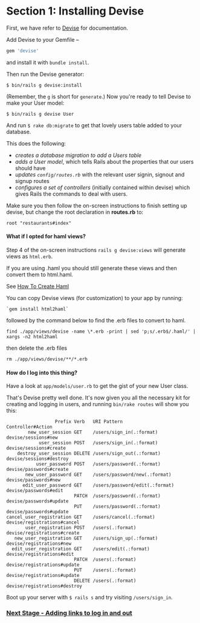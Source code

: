 # Section 1: Installing Devise

First, we have refer to [Devise](https://github.com/plataformatec/devise) for documentation.

Add Devise to your Gemfile –

```ruby
gem 'devise'
```

and install it with `bundle install`.

Then run the Devise generator:

`$ bin/rails g devise:install`

(Remember, the `g` is short for `generate`.) Now you're ready to tell Devise to make your User model:

`$ bin/rails g devise User`

And run `$ rake db:migrate` to get that lovely users table added to your database.

This does the following:

* *creates a database migration to add a Users table*
* *adds a User model*, which tells Rails about the properties that our users should have
* *updates `config/routes.rb`* with the relevant user signin, signout and signup routes
* *configures a set of controllers* (initially contained within devise) which gives Rails the commands to deal with users.

Make sure you then follow the on-screen instructions to finish setting up devise, but change the root declaration in **routes.rb** to:

`root "restaurants#index" `

#### What if I opted for haml views?

Step 4 of the on-screen instructions `rails g devise:views` will generate views as `html.erb`.

If you are using .haml you should still generate these views and then convert them to html.haml.

See [How To Create Haml](https://github.com/plataformatec/devise/wiki/How-To:-Create-Haml-and-Slim-Views)

You can copy Devise views (for customization) to your app by running:

	`gem install html2haml`
  
  followed by the command below to find the .erb files to convert to haml.

`find ./app/views/devise -name \*.erb -print | sed 'p;s/.erb$/.haml/' | xargs -n2 html2haml`

  then delete the .erb files

`rm ./app/views/devise/**/*.erb`

#### How do I log into this thing?

Have a look at `app/models/user.rb` to get the gist of your new User class.

That's Devise pretty well done. It's now given you all the necessary kit for creating and logging in users, and running `bin/rake routes` will show you this:

```
                  Prefix Verb   URI Pattern                    Controller#Action
        new_user_session GET    /users/sign_in(.:format)       devise/sessions#new
            user_session POST   /users/sign_in(.:format)       devise/sessions#create
    destroy_user_session DELETE /users/sign_out(.:format)      devise/sessions#destroy
           user_password POST   /users/password(.:format)      devise/passwords#create
       new_user_password GET    /users/password/new(.:format)  devise/passwords#new
      edit_user_password GET    /users/password/edit(.:format) devise/passwords#edit
                         PATCH  /users/password(.:format)      devise/passwords#update
                         PUT    /users/password(.:format)      devise/passwords#update
cancel_user_registration GET    /users/cancel(.:format)        devise/registrations#cancel
       user_registration POST   /users(.:format)               devise/registrations#create
   new_user_registration GET    /users/sign_up(.:format)       devise/registrations#new
  edit_user_registration GET    /users/edit(.:format)          devise/registrations#edit
                         PATCH  /users(.:format)               devise/registrations#update
                         PUT    /users(.:format)               devise/registrations#update
                         DELETE /users(.:format)               devise/registrations#destroy
```

Boot up your server with `$ rails s` and try visiting `/users/sign_in`.

### [Next Stage - Adding links to log in and out](2_adding_links_log_in_out.md)
